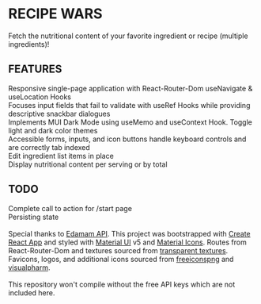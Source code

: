 # RECIPE WARS

Fetch the nutritional content of your favorite ingredient or recipe (multiple ingredients)!

## FEATURES

Responsive single-page application with React-Router-Dom useNavigate & useLocation Hooks \
Focuses input fields that fail to validate with useRef Hooks while providing descriptive snackbar dialogues \
Implements MUI Dark Mode using useMemo and useContext Hook. Toggle light and dark color themes \
Accessible forms, inputs, and icon buttons handle keyboard controls and are correctly tab indexed \
Edit ingredient list items in place \
Display nutritional content per serving or by total

## TODO

Complete call to action for /start page \
Persisting state \
\
Special thanks to [Edamam API](https://developer.edamam.com/attribution). This project was bootstrapped with [Create React App](https://github.com/facebook/create-react-app) and styled with [Material UI](https://mui.com/) v5 and [Material Icons](https://mui.com/material-ui/material-icons/). Routes from React-Router-Dom and textures sourced from [transparent textures](https://www.transparenttextures.com/). Favicons, logos, and additional icons sourced from [freeiconspng](https://www.freeiconspng.com/) and [visualpharm](https://www.visualpharm.com/free-icons/). \
\
This repository won't compile without the free API keys which are not included here.
